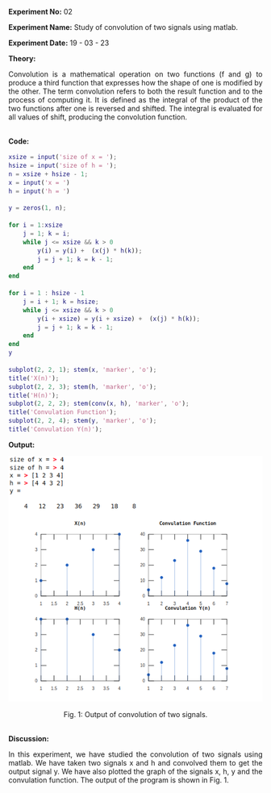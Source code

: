 <!-- <script type="text/javascript" src="http://cdn.mathjax.org/mathjax/latest/MathJax.js?config=TeX-AMS-MML_HTMLorMML"></script>
<script type="text/x-mathjax-config"> MathJax.Hub.Config({ tex2jax: {inlineMath: [['$', '$']]}, messageStyle: "none" });</script> -->
<div style="text-align: justify">

**Experiment No:** 02

**Experiment Name:** 
Study of convolution of two signals using matlab.

**Experiment Date:** 19 - 03 - 23

**Theory:**

Convolution is a mathematical operation on two functions (f and g) to produce a third function that expresses how the shape of one is modified by the other. The term convolution refers to both the result function and to the process of computing it. It is defined as the integral of the product of the two functions after one is reversed and shifted. The integral is evaluated for all values of shift, producing the convolution function.

\
**Code:**
```m
xsize = input('size of x = ');
hsize = input('size of h = ');
n = xsize + hsize - 1;
x = input('x = ')
h = input('h = ')

y = zeros(1, n);

for i = 1:xsize
    j = 1; k = i;
    while j <= xsize && k > 0
        y(i) = y(i) +  (x(j) * h(k));
        j = j + 1; k = k - 1;
    end
end

for i = 1 : hsize - 1
    j = i + 1; k = hsize;
    while j <= xsize && k > 0
        y(i + xsize) = y(i + xsize) +  (x(j) * h(k));
        j = j + 1; k = k - 1;
    end
end
y

subplot(2, 2, 1); stem(x, 'marker', 'o');
title('X(n)');
subplot(2, 2, 3); stem(h, 'marker', 'o');
title('H(n)');
subplot(2, 2, 2); stem(conv(x, h), 'marker', 'o');
title('Convulation Function');
subplot(2, 2, 4); stem(y, 'marker', 'o');
title('Convulation Y(n)');
```

**Output:**

![output1](dsp_lab2_2.png)

<center> Fig. 1: Output of convolution of two signals. </center>

<!-- <div style="text-align: justify"> -->

\
**Discussion:**

In this experiment, we have studied the convolution of two signals using matlab. We have taken two signals x and h and convolved them to get the output signal y. We have also plotted the graph of the signals x, h, y and the convulation function. The output of the program is shown in Fig. 1.


</div>
